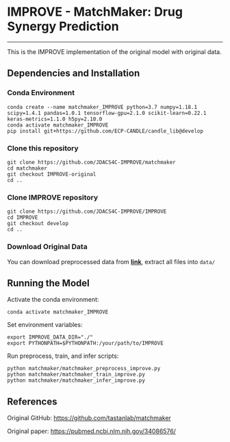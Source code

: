 # IMPROVE - MatchMaker: Drug Synergy Prediction

---

This is the IMPROVE implementation of the original model with original data.

## Dependencies and Installation
### Conda Environment
```
conda create --name matchmaker_IMPROVE python=3.7 numpy=1.18.1 scipy=1.4.1 pandas=1.0.1 tensorflow-gpu=2.1.0 scikit-learn=0.22.1 keras-metrics=1.1.0 h5py=2.10.0
conda activate matchmaker_IMPROVE
pip install git+https://github.com/ECP-CANDLE/candle_lib@develop
```

### Clone this repository
```
git clone https://github.com/JDACS4C-IMPROVE/matchmaker
cd matchmaker
git checkout IMPROVE-original
cd ..
```

### Clone IMPROVE repository
```
git clone https://github.com/JDACS4C-IMPROVE/IMPROVE
cd IMPROVE
git checkout develop
cd ..
```

### Download Original Data
You can download preprocessed data from <a href="https://drive.google.com/open?id=1eQpwJKiIdMI0wTz_GEa285q0GHUr6wRe">**link**</a>, extract all files into `data/`


## Running the Model
Activate the conda environment:

```
conda activate matchmaker_IMPROVE
```

Set environment variables:
```
export IMPROVE_DATA_DIR="./"
export PYTHONPATH=$PYTHONPATH:/your/path/to/IMPROVE
```

Run preprocess, train, and infer scripts:
```
python matchmaker/matchmaker_preprocess_improve.py
python matchmaker/matchmaker_train_improve.py
python matchmaker/matchmaker_infer_improve.py
```



## References
Original GitHub: https://github.com/tastanlab/matchmaker

Original paper: https://pubmed.ncbi.nlm.nih.gov/34086576/
